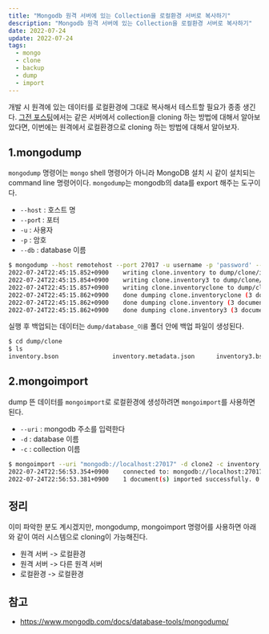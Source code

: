 ```yaml
---
title: "Mongodb 원격 서버에 있는 Collection을 로컬환경 서버로 복사하기"
description: "Mongodb 원격 서버에 있는 Collection을 로컬환경 서버로 복사하기"
date: 2022-07-24
update: 2022-07-24
tags:
  - mongo
  - clone
  - backup
  - dump
  - import
---
```


개발 시 원격에 있는 데이터를 로컬환경에 그대로 복사해서 테스트할 필요가 종종 생긴다. [그전 포스팅](https://blog.advenoh.pe.kr/mongodb-collection-cloning하는-방법/)에서는 같은 서버에서 collection을 cloning 하는 방법에 대해서 알아보았다면, 이번에는 원격에서 로컬환경으로 cloning 하는 방법에 대해서 알아보자.

## 1.mongodump

`mongodump` 명령어는 `mongo` shell 명령어가 아니라 MongoDB 설치 시 같이 설치되는 command line 명령어이다. `mongodump`는 mongodb의 data를 export 해주는 도구이다.

- `--host` : 호스트 명
- `--por`t : 포터
- `-u` : 사용자
- `-p` : 암호
- `--db` : database 이름

```bash
$ mongodump --host remotehost --port 27017 -u username -p 'password' --db clone
2022-07-24T22:45:15.852+0900    writing clone.inventory to dump/clone/inventory.bson
2022-07-24T22:45:15.854+0900    writing clone.inventory3 to dump/clone/inventory3.bson
2022-07-24T22:45:15.857+0900    writing clone.inventoryclone to dump/clone/inventoryclone.bson
2022-07-24T22:45:15.862+0900    done dumping clone.inventoryclone (3 documents)
2022-07-24T22:45:15.862+0900    done dumping clone.inventory (3 documents)
2022-07-24T22:45:15.862+0900    done dumping clone.inventory3 (3 documents)
```

실행 후 백업되는 데이터는 `dump/database_이름` 폴더 안에 백업 파일이 생성된다.

```bash
$ cd dump/clone
$ ls 
inventory.bson               inventory.metadata.json      inventory3.bson              inventory3.metadata.json     inventoryclone.bson          inventoryclone.metadata.json
```

## 2.mongoimport

dump 뜬 데이터를 `mongoimport`로 로컬환경에 생성하려면 `mongoimport`를 사용하면 된다.

- `--uri` : mongodb 주소를 입력한다
- `-d` : database 이름
- `-c` : collection 이름

```bash
$ mongoimport --uri "mongodb://localhost:27017" -d clone2 -c inventory inventory.metadata.json
2022-07-24T22:56:53.354+0900    connected to: mongodb://localhost:27017
2022-07-24T22:56:53.381+0900    1 document(s) imported successfully. 0 document(s) failed to import.
```

## 정리

이미 파악한 분도 계시겠지만, mongodump, mongoimport 명령어를 사용하면 아래와 같이 여러 시스템으로 cloning이 가능해진다.

- 원격 서버 -> 로컬환경
- 원격 서버 -> 다른 원격 서버
- 로컬환경 -> 로컬환경

## 참고

- https://www.mongodb.com/docs/database-tools/mongodump/

  

  
